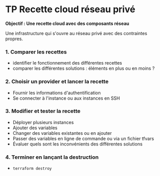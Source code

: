 # TP Recette cloud réseau privé 

**Objectif : Une recette cloud avec des composants réseau**

Une infrastructure qui s'ouvre au réseau privé avec des contraintes propres.

### 1. Comparer les recettes 

- identifier le fonctionnement des différentes recettes 
- comparer les différentes solutions : éléments en plus ou en moins ?  

### 2. Choisir un provider et lancer la recette   

- Fournir les informations d'authentification 
- Se connecter à l'instance ou aux instances en SSH

### 3. Modifier et tester la recette   

- Déployer plusieurs instances 
- Ajouter des variables
- Changer des variables existantes ou en ajouter
- Passer des variables en ligne de commande ou via un fichier tfvars
- Évaluer quels sont les inconvénients des différentes solutions 

### 4. Terminer en lançant la destruction

- `terraform destroy`

